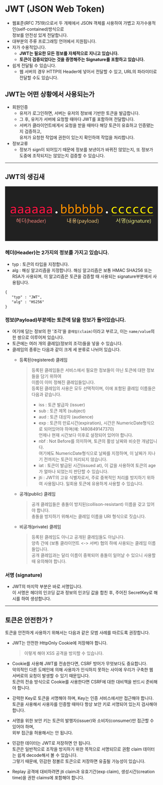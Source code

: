 # JWT (JSON Web Token)
* 웹표준(RFC 7519)으로서 두 개체에서 JSON 객체를 사용하여 가볍고 자가수용적인(self-contained)방식으로<br/>
정보를 안전성 있게 전달합니다.
* 대부분의 주류 프로그래밍 언어에서 지원됩니다.
* 자가 수용적입니다.
    * **JWT는 필요한 모든 정보를 자체적으로 지니고 있습니다.**
    * **토큰이 검증되었다는 것을 증명해주는 Signature를 포함하고 있습니다.**
* 쉽게 전달될 수 있습니다.
    * 웹 서버의 경우 HTTP의 Header에 넣어서 전달할 수 있고, URL의 파라미터로 전달할 수도 있습니다.

## JWT는 어떤 상황에서 사용되는가
* 회원인증
    * 유저가 로그인하면, 서버는 유저의 정보에 기반한 토큰을 발급합니다.
    * 그 후, 유저가 서버에 요청할 때마다 JWT를 포함하여 전달합니다.
    * 서버가 클라이언트에게서 요청을 받을 때마다 해당 토큰이 유효하고 인증됐는지 검증하고,<br/>
    유저가 요청한 작업에 권한이 있는지 확인하여 작업을 처리합니다.
* 정보교류
    * 정보가 sign이 되어있기 때문에 정보를 보낸이가 바뀌진 않았는지, 또 정보가 도중에 조작되지는 않았는지 검증할 수 있습니다.

---

## JWT의 생김새
![JWT](./img/JWT.png)

### 헤더(Header)는 2가지의 정보를 가지고 있습니다.
* typ : 토큰의 타입을 지정합니다.
* alg : 해싱 알고리즘을 지정합니다. 해싱 알고리즘은 보통 HMAC SHA256 또는 RSA가 사용되며, 이 알고리즘은 토큰을 검증할 때 사용되는 signature부분에서 사용됩니다.
<pre><code>{
   "typ" : "JWT",
   "alg" : "HS256"
}</code></pre>

### 정보(Payload)부분에는 토큰에 담을 정보가 들어있습니다.
* 여기에 담는 정보의 한 '조각'을 <code>클레임(claim)</code>이라고 부르고, 이는 <code>name/value</code>의 한 쌍으로 이루어져 있습니다.
* 토큰에는 여러 개의 클레임(정보의 조각)들을 넣을 수 있습니다.
* 클레임의 종류는 다음과 같이 크게 세 분류로 나뉘어 있습니다.
    * 등록된(registered) 클레임
        > 등록된 클레임들은 서비스에서 필요한 정보들이 아닌 토큰에 대한 정보들을 담기 위하여<br/>
        이름이 이미 정해진 클레임들입니다.<br/>
        등록된 클레임의 사용은 모두 선택적이며, 이에 포함된 클레임 이름들은 다음과 같습니다.
        > * iss : 토큰 발급자 (issuer)
        > * sub : 토큰 제목 (subject)
        > * aud : 토큰 대상자 (audience)
        > * exp : 토큰의 만료시간(expiration), 시간은 NumericDate형식으로 되어있어야 하며(예: 1480849147370)<br/>
        언제나 현재 시간보다 이후로 설정되어 있어야 합니다.
        > * nbf : Not Before를 의미하며, 토큰의 활성 날짜와 비슷한 개념입니다.<br/>
        여기에도 NumericDate형식으로 날짜를 지정하며, 이 날짜가 지나기 전까지는 토큰이 처리되지 않습니다.
        > * iat : 토큰이 발급된 시간(issued at), 이 값을 사용하여 토큰의 age가 얼마나 되었는지 판단할 수 있습니다.
        > * jti : JWT의 고유 식별자로서, 주로 중복적인 처리를 방지하기 위하여 사용됩니다. 일회용 토큰에 유용하게 사용할 수 있습니다.

    * 공개(public) 클레임
        > 공개 클레임들은 충돌이 방지된(collison-resistant) 이름을 갖고 있어야 합니다.<br/>
        충돌을 방지하기 위해서는 클레임 이름을 URI 형식으로 짓습니다.

    * 비공개(private) 클레임
        > 등록된 클레임도 아니고 공개된 클레임들도 아닙니다.<br/>
        양측 간에 (보통 클라이언트 <-> 서버) 협의 하에 사용되는 클레임 이름들입니다.<br/>
        공개 클레임과는 달리 이름이 중복되어 충돌이 일어날 수 있으니 사용할 때 유의해야 합니다.

### 서명 (signature)
* JWT의 마지막 부분은 바로 서명입니다.<br/>
이 서명은 헤더의 인코딩 값과 정보의 인코딩 값을 합친 후, 주어진 SecretKey로 해시를 하여 생성합니다.

---

## 토큰은 안전한가 ?
토큰을 안전하게 사용하기 위해서는 다음과 같은 모범 사례를 따르도록 권장합니다.
* JWT는 안전한 HttpOnly Cookie에 저장해야 합니다.
    > 이렇게 해야 XSS 공격을 방지할 수 있습니다.
    
* Cookie를 사용해 JWT를 전송한다면, CSRF 방어가 무엇보다도 중요합니다.<br/>
악의적인 다른 도메인에 의해 사용자가 인식하지 못하는 사이에 우리가 구축한 웹 서버로의 요청이 발생할 수 있기 때문입니다.<br/>
토큰의 전송 방식으로 Cookie를 사용한다면 CSRF에 대한 대비책을 반드시 준비해야 합니다.

* 강력한 Key로 토큰을 서명해야 하며, Key는 인증 서비스에서만 접근해야 합니다.<br/>
토큰을 사용해서 사용자를 인증할 때마다 항상 보안 키로 서명되어 있는지 검사해야 합니다.

* 서명을 위한 보안 키는 토큰의 발행자(issuer)와 소비자(consumer)만 접근할 수 있어야 하며,<br/>
외부 접근을 허용해서는 안 됩니다.

* 민감한 데이터는 JWT로 저장하면 안 됩니다.<br/>
토큰은 일반적으로 조작을 방지하기 위한 목적으로 서명되므로 권함 claim 데이터는 쉽게 decode해서 볼 수 있습니다.<br/>
그렇기 때문에, 민감한 정볼르 토큰으로 저장하면 유출될 가능성이 있습니다.<br/>

* Replay 공격에 대비하려면 jti claim과 유효기간(exp claim), 생성시간(creation time)을 권한 claims에 포함해야 합니다.